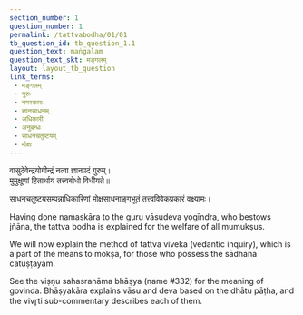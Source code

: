 ```yaml
---
section_number: 1
question_number: 1
permalink: /tattvabodha/01/01
tb_question_id: tb_question_1.1
question_text: maṅgalam
question_text_skt: मङ्गलम्
layout: layout_tb_question
link_terms:
 - मङ्गलम्
 - गुरुः
 - नमस्कारः
 - ज्ञानसाधनम्
 - अधिकारी
 - अनुबन्धः
 - साधनचतुष्टयम्
 - मोक्षः
---
```


<!-- skt-start -->
वासुदेवेन्द्रयोगीन्द्रं नत्वा ज्ञानप्रदं गुरुम्।  
मुमुक्षूणां हितार्थाय तत्त्वबोधो विधीयते॥

साधनचतुष्टयसम्पन्नाधिकारिणां मोक्षसाधनाङ्गभूतं तत्त्वविवेकप्रकारं वक्ष्यामः।
<!-- skt-end -->

<!-- eng-start -->
Having done namaskāra to the guru vāsudeva yogīndra, 
who bestows jñāna, the tattva bodha is explained
for the welfare of all mumukṣus. 

We will now explain the method of tattva viveka
(vedantic inquiry), which is a part of the means to 
mokṣa, for those who possess the sādhana catuṣṭayam.
<!-- eng-end -->

<!-- notes-start -->
<div class="translation" markdown="1">
See the viṣṇu sahasranāma bhāṣya (name #332) for the meaning of govinda. Bhāṣyakāra explains
vāsu and deva based on the dhātu pāṭha, and the vivr̥ti sub-commentary describes each of them.
</div>
<!-- notes-end -->
